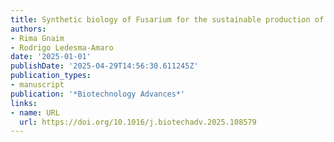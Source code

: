 ```yaml
---
title: Synthetic biology of Fusarium for the sustainable production of valuable bioproducts
authors:
- Rima Gnaim
- Rodrigo Ledesma‐Amaro
date: '2025-01-01'
publishDate: '2025-04-29T14:56:30.611245Z'
publication_types:
- manuscript
publication: '*Biotechnology Advances*'
links:
- name: URL
  url: https://doi.org/10.1016/j.biotechadv.2025.108579
---
```

